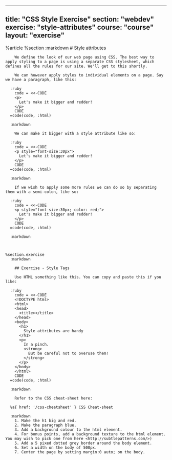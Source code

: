 ---
  title: "CSS Style Exercise"
  section: "webdev"
  exercise: "style-attributes"
  course: "course"
  layout: "exercise"
  ---
  
  %article
    %section
      :markdown
        # Style attributes
  
        We define the look of our web page using CSS. The best way to apply styling to a page is using a separate CSS stylesheet, which defines all the rules for our site. We'll get to this shortly.
  
        We can however apply styles to individual elements on a page. Say we have a paragraph, like this:
  
      :ruby
        code = <<-CODE
        <p>
          Let's make it bigger and redder!
        </p>
        CODE
      =code(code, :html)
  
      :markdown
  
        We can make it bigger with a style attribute like so:
  
      :ruby
        code = <<-CODE
        <p style="font-size:30px">
          Let's make it bigger and redder!
        </p>
        CODE
      =code(code, :html)
  
      :markdown
  
        If we wish to apply some more rules we can do so by separating them with a semi-colon, like so:
  
      :ruby
        code = <<-CODE
        <p style="font-size:30px; color: red;">
          Let's make it bigger and redder!
        </p>
        CODE
      =code(code, :html)
  
      :markdown
  
  
  
    %section.exercise
      :markdown
  
        ## Exercise - Style Tags
  
        Use HTML something like this. You can copy and paste this if you like:
  
      :ruby
        code = <<-CODE
        <!DOCTYPE html>
        <html>
        <head>
          <title></title>
        </head>
        <body>
          <h1>
            Style attributes are handy
          </h1>
          <p>
            In a pinch.
            <strong>
              But be careful not to overuse them!
            </strong>
          </p>
        </body>
        </html>
        CODE
      =code(code, :html)
  
      :markdown
  
        Refer to the CSS cheat-sheet here:
  
      %a{ href: '/css-cheatsheet' } CSS Cheat-sheet
  
      :markdown
        1. Make the h1 big and red.
        2. Make the paragraph blue.
        3. Add a background colour to the html element.
        4. For bonus points, add a background texture to the html element. You may wish to pick one from here <http://subtlepatterns.com/>)
        5. Add a 5 pixed dotted grey border around the body element.
        6. Set a width on the body of 500px.
        7. Center the page by setting margin:0 auto; on the body.
  